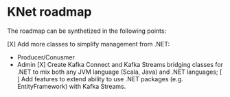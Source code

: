 # KNet roadmap

The roadmap can be synthetized in the following points:

[X] Add more classes to simplify management from .NET:
  * Producer/Conusmer
  * Admin
[X] Create Kafka Connect and Kafka Streams bridging classes for .NET to mix both any JVM language (Scala, Java) and .NET languages;
[ ] Add features to extend ability to use .NET packages (e.g. EntityFramework) with Kafka Streams.
